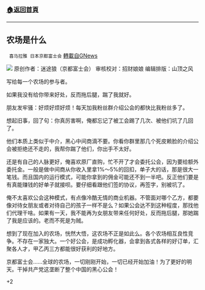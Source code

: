 ###  [:house:返回首頁](https://github.com/ourhimalayas/txt)
---

## 农场是什么
` 喜马拉雅 日本京都富士会` [轉載自GNews](https://gnews.org/zh-hans/754643/)

![]()![](https://gnews.org/wp-content/uploads/2021/01/maxresdefault-14.jpg)
原创作者：迷途狼（京都富士会）
审核校对：招财娘娘
编辑排版：山顶之风

写给每一个农场的参与者。

如果我没有给你带来好处，反而拖后腿，踹了我就好。

朋友发牢骚：好烦好烦好烦！每天加我粉丝群介绍公会的都快比我粉丝多了。

想起旧事，回了句：你真厉害啊，俺都忘记了被工会踢了几次、被他们坑了几回了。

他们本质上类似于中介，黑心中间商滴不要。你看你群里那几个死皮赖脸的介绍公会被拒绝还不走的，我帮你踹了他们，你出手不太好。

还是有自己的人脉更好，俺喜欢原厂直购，忙不开了才会委托公会，因为要给额外委托金。一般是做中间商从你收入里拿1%～5%的回扣，单子大的话，那是很大一笔钱。而且国内的运行模式，可能你拿到的佣金可能还不到一半吧。反正他们要是有真能赚钱的好单子就接呗。要仔细看跟他们签的协议，再签字，别被坑了。

俺不太喜欢公会这种模式，有点像冷酷无情的商业机器。不管面对哪个乙方，都要像对待女朋友或者对待自己的孩子一样不是么？如果公会达不到这种程度，那找他们代理干啥。如果有一天，我不能再为女朋友带来任何好处，反而拖后腿，那她踹了我是应该的。老而不死是为贼。

想到了现在加入的农场，恍然大悟，这农场不正是如此么。各个农场相互良性竞争。不存在一家独大。一个好公会，是成功孵化器，会拿到各式各样的好订单，汇聚各人才，甲乙丙三方都能很好获利的好地方。

京都富士会……全球的农场，一切刚刚开始，一切已经开始加油！为了更好的明天。干掉共产党这垄断了整个中国的黑心公会！

+2
